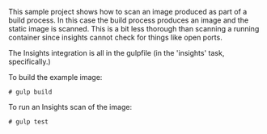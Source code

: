 This sample project shows how to scan an image produced as part of a build process.  In
this case the build process produces an image and the static image is scanned.  This is
a bit less thorough than scanning a running container since insights cannot check for
things like open ports.

The Insights integration is all in the gulpfile (in the 'insights' task, specifically.)

To build the example image:
```
# gulp build
```

To run an Insights scan of the image:
```
# gulp test
```